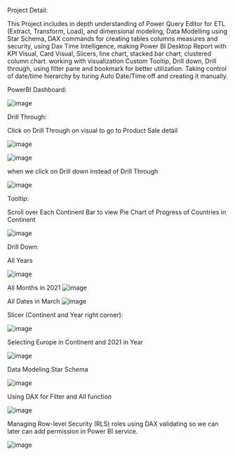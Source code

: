 Project Detail:

This Project includes in depth understanding of Power Query Editor for ETL (Extract, Transform, Load), and dimensional modeling, Data Modelling using Star Schema, 
DAX commands for creating tables columns measures and security, using Dax Time Intelligence, making Power BI Desktop Report with KPI Visual, Card Visual, Slicers, line chart, stacked bar chart, clustered column chart. 
working with visualization Custom Tooltip, Drill down, Drill through, using filter pane and bookmark for better utilization. Taking control of date/time hierarchy by turing Auto Date/Time off and creating it manually.


PowerBI Dashboard: 


![image](https://github.com/Hudabasit/PowerBI_Project/assets/134541252/55043c94-497f-4086-9632-fe94a2fbad7a) 


Drill Through:

Click on Drill Through on visual to go to Product Sale detail


![image](https://github.com/Hudabasit/PowerBI_Project/assets/134541252/f712888f-8a92-47b8-9113-20a64b4b7ae7)



![image](https://github.com/Hudabasit/PowerBI_Project/assets/134541252/6218af9f-8bdb-4bc0-857b-d391a58ddda9)

when we click on Drill down instead of Drill Through

![image](https://github.com/Hudabasit/PowerBI_Project/assets/134541252/42ecb21f-dc7b-4d9f-b4a3-1ff09d228b34)


Tooltip:


Scroll over Each Continent Bar to view Pie Chart of Progress of Countries in Continent 


![image](https://github.com/Hudabasit/PowerBI_Project/assets/134541252/cbcba81a-bc5c-417d-926f-4e55002bd082)


Drill Down:

All Years

![image](https://github.com/Hudabasit/PowerBI_Project/assets/134541252/0711d760-213b-487c-8751-64bf940d34e9)

All Months in 2021
![image](https://github.com/Hudabasit/PowerBI_Project/assets/134541252/f07ace70-5abb-4e80-b34a-5b58db8c52a8)

All Dates in March 
![image](https://github.com/Hudabasit/PowerBI_Project/assets/134541252/f8fb56e1-2e0e-423f-b78d-2c3cb40615b4)


Slicer (Continent and Year right corner):

![image](https://github.com/Hudabasit/PowerBI_Project/assets/134541252/a1ef174f-1774-4812-9e8a-4f370e7ea421)

Selecting Europe in Continent and 2021 in Year

![image](https://github.com/Hudabasit/PowerBI_Project/assets/134541252/a0339f7a-96d2-4e15-89e9-ec5e4bb55648)

Data Modeling Star Schema

![image](https://github.com/Hudabasit/PowerBI_Project/assets/134541252/fc27c1b3-0b83-441f-a48d-7f8b980463da)

Using DAX for Filter and All function

![image](https://github.com/Hudabasit/PowerBI_Project/assets/134541252/37caaaab-dde4-49cd-94a1-4a7c66930e3c)

Managing Row-level Security (RLS) roles using DAX validating so we can later can add permission in Power BI service.

![image](https://github.com/Hudabasit/PowerBI_Project/assets/134541252/458cf305-0b9a-4399-b754-abe4a30bdbfd)


